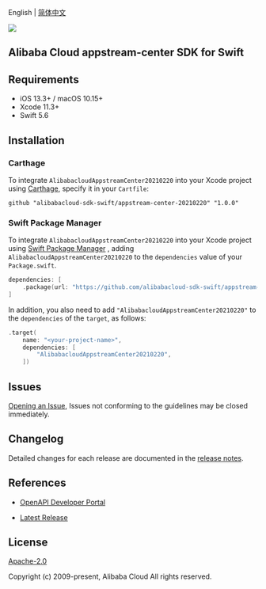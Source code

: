 English | [简体中文](README-CN.md)

![](https://aliyunsdk-pages.alicdn.com/icons/AlibabaCloud.svg)

## Alibaba Cloud appstream-center SDK for Swift

## Requirements

- iOS 13.3+ / macOS 10.15+
- Xcode 11.3+
- Swift 5.6

## Installation

### Carthage

To integrate `AlibabacloudAppstreamCenter20210220` into your Xcode project using [Carthage](https://github.com/Carthage/Carthage), specify it in your `Cartfile`:

```ogdl
github "alibabacloud-sdk-swift/appstream-center-20210220" "1.0.0"
```

### Swift Package Manager

To integrate `AlibabacloudAppstreamCenter20210220` into your Xcode project using [Swift Package Manager](https://swift.org/package-manager/) , adding `AlibabacloudAppstreamCenter20210220` to the `dependencies` value of your `Package.swift`.

```swift
dependencies: [
    .package(url: "https://github.com/alibabacloud-sdk-swift/appstream-center-20210220.git", from: "1.0.0")
]
```

In addition, you also need to add `"AlibabacloudAppstreamCenter20210220"` to the `dependencies` of the `target`, as follows:

```swift
.target(
    name: "<your-project-name>",
    dependencies: [
        "AlibabacloudAppstreamCenter20210220",
    ])
```

## Issues

[Opening an Issue](https://github.com/alibabacloud-sdk-swift/appstream-center-20210220/issues/new), Issues not conforming to the guidelines may be closed immediately.

## Changelog

Detailed changes for each release are documented in the [release notes](./ChangeLog.txt).

## References

* [OpenAPI Developer Portal](https://next.api.alibabacloud.com/home)
- [Latest Release](https://github.com/alibabacloud-sdk-swift/appstream-center-20210220)

## License

[Apache-2.0](http://www.apache.org/licenses/LICENSE-2.0)

Copyright (c) 2009-present, Alibaba Cloud All rights reserved.
